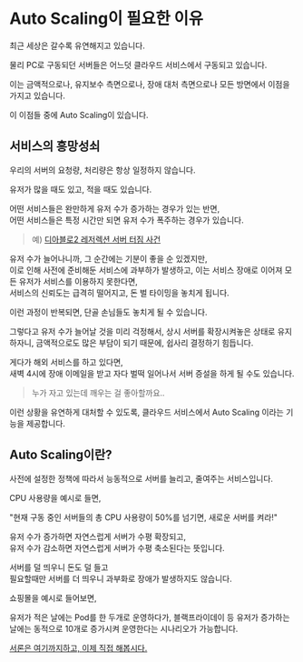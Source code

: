 # Auto Scaling이 필요한 이유

최근 세상은 갈수록 유연해지고 있습니다.

물리 PC로 구동되던 서버들은 어느덧 클라우드 서비스에서 구동되고 있습니다.

이는 금액적으로나, 유지보수 측면으로나, 장애 대처 측면으로나 모든 방면에서 이점을 가지고 있습니다.

이 이점들 중에 Auto Scaling이 있습니다.

## 서비스의 흥망성쇠

우리의 서버의 요청량, 처리량은 항상 일정하지 않습니다.

유저가 많을 때도 있고, 적을 때도 있습니다.

어떤 서비스들은 완만하게 유저 수가 증가하는 경우가 있는 반면,  
어떤 서비스들은 특정 시간만 되면 유저 수가 폭주하는 경우가 있습니다. 

> 예) [디아블로2 레저렉션 서버 터짐 사건](https://www.youtube.com/watch?v=KwY3Ukze-u8)

유저 수가 늘어나니까, 그 순간에는 기분이 좋을 순 있겠지만,  
이로 인해 사전에 준비해둔 서비스에 과부하가 발생하고, 이는 서비스 장애로 이어져 모든 유저가 서비스를 이용하지 못한다면,  
서비스의 신뢰도는 급격히 떨어지고, 돈 벌 타이밍을 놓치게 됩니다.

이런 과정이 반복되면, 단골 손님들도 놓치게 될 수 있습니다.

그렇다고 유저 수가 늘어날 것을 미리 걱정해서, 상시 서버를 확장시켜놓은 상태로 유지하자니, 금액적으로도 많은 부담이 되기 때문에, 쉽사리 결정하기 힘듭니다.

게다가 해외 서비스를 하고 있다면,  
새벽 4시에 장애 이메일을 받고 자다 벌떡 일어나서 서버 증설을 하게 될 수도 있습니다.  

> 누가 자고 있는데 깨우는 걸 좋아할까요..

이런 상황을 유연하게 대처할 수 있도록, 클라우드 서비스에서 Auto Scaling 이라는 기능을 제공합니다.

## Auto Scaling이란?

사전에 설정한 정책에 따라서 능동적으로 서버를 늘리고, 줄여주는 서비스입니다.

CPU 사용량을 예시로 들면, 

"현재 구동 중인 서버들의 총 CPU 사용량이 50%를 넘기면, 새로운 서버를 켜라!"

유저 수가 증가하면 자연스럽게 서버가 수평 확장되고,  
유저 수가 감소하면 자연스럽게 서버가 수평 축소된다는 뜻입니다.

서버를 덜 띄우니 돈도 덜 들고  
필요할때만 서버를 더 띄우니 과부화로 장애가 발생하지도 않습니다.

쇼핑몰을 예시로 들어보면,

유저가 적은 날에는 Pod를 한 두개로 운영하다가, 블랙프라이데이 등 유저가 증가하는 날에는 동적으로 10개로 증가시켜 운영한다는 시나리오가 가능합니다.

[서론은 여기까지하고, 이제 직접 해봅시다.](./02_AutoScaling_해보기.md)
